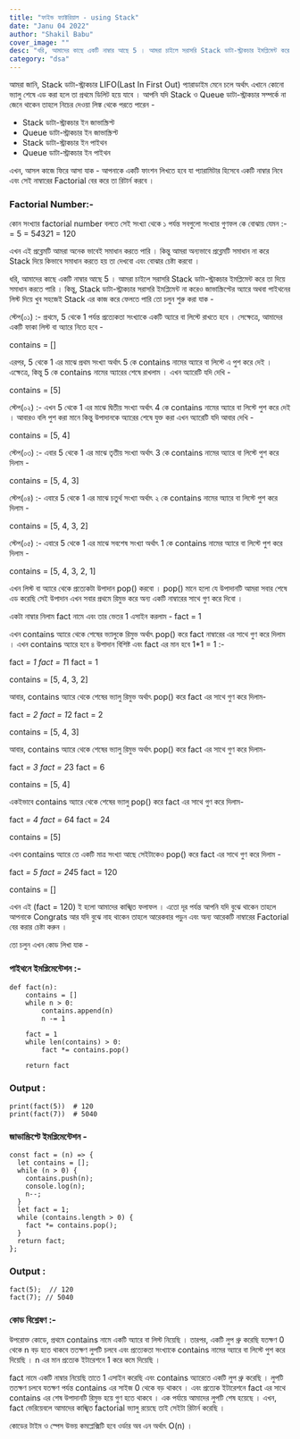 ```yaml
---
title: "ফাইন্ড ফ্যাক্টরিয়াল - using Stack"
date: "Janu 04 2022"
author: "Shakil Babu"
cover_image: ""
desc: "ধরি, আমাদের কাছে একটি নাম্বার আছে 5 । আমরা চাইলে সরাসরি Stack ডাটা-স্ট্রাকচার ইমপ্লিমেন্ট করে তা দিয়ে সমাধান করতে পারি । কিন্তু, Stack ডাটা-স্ট্রাকচার সরাসরি ইমপ্লিমেন্ট না করেও জাভাস্ক্রিপ্টের অ্যারে অথবা পাইথনের লিস্ট দিয়ে খুব সহজেই Stack এর কাজ করে ফেলতে পারি তো চলুন শুরু করা যাক -"
category: "dsa"
---
```


আমরা জানি, Stack ডাটা-স্ট্রাকচার LIFO(Last In First Out) প্যারাডাইম মেনে চলে অর্থাৎ এখানে কোনো ভ্যালু শেষে এড করা হলে তা প্রথমে ডিলিট হয়ে যাবে । আপনি যদি Stack ও Queue ডাটা-স্ট্রাকচার সম্পর্কে না জেনে থাকেন তাহলে নিচের দেওয়া লিঙ্ক থেকে পরতে পারেন -

- Stack ডাটা-স্ট্রাকচার ইন জাভাস্ক্রিপ্ট
- Queue ডাটা-স্ট্রাকচার ইন জাভাস্ক্রিপ্ট
- Stack ডাটা-স্ট্রাকচার ইন পাইথন
- Queue ডাটা-স্ট্রাকচার ইন পাইথন

এখন, আসল কাজে ফিরে আসা যাক - আপনাকে একটি ফাংশন লিখতে হবে যা প্যারামিটার হিসেবে একটি নাম্বার নিবে এবং সেই নাম্বারের Factorial বের করে তা রিটার্ন করবে ।

### Factorial Number:-

কোন সংখ্যার factorial number বলতে সেই সংখ্যা থেকে ১ পর্যন্ত সবগুলো সংখ্যার গুণফল কে বোঝায় যেমন :-
= 5
= 5*4*3*2*1
= 120

এখন এই প্রব্লেমটি আমরা অনেক ভাবেই সমাধান করতে পারি । কিন্তু আমরা অন্যভাবে প্রব্লেমটি সমাধান না করে Stack দিয়ে কিভাবে সমাধান করতে হয় তা দেখবো এবং বোঝার চেষ্টা করবো ।

ধরি, আমাদের কাছে একটি নাম্বার আছে 5 । আমরা চাইলে সরাসরি Stack ডাটা-স্ট্রাকচার ইমপ্লিমেন্ট করে তা দিয়ে সমাধান করতে পারি । কিন্তু, Stack ডাটা-স্ট্রাকচার সরাসরি ইমপ্লিমেন্ট না করেও জাভাস্ক্রিপ্টের অ্যারে অথবা পাইথনের লিস্ট দিয়ে খুব সহজেই Stack এর কাজ করে ফেলতে পারি তো চলুন শুরু করা যাক -

স্টেপ(০১) :- প্রথমে, 5 থেকে 1 পর্যন্ত প্রত্যেকতা সংখ্যাকে একটি অ্যারে বা লিস্টে রাখতে হবে । সেক্ষেত্রে, আমাদের একটি ফাকা লিস্ট বা অ্যারে নিতে হবে -

contains = []

এরপর, 5 থেকে 1 এর মাঝে প্রথম সংখ্যা অর্থাৎ 5 কে contains নামের অ্যারে বা লিস্টে এ পুশ করে দেই । এক্ষেত্রে, কিন্তু 5 কে contains নামের অ্যারের শেষে রাখলাম । এখন অ্যারেটি যদি দেখি -

contains = [5]

স্টেপ(০২) :- এখন 5 থেকে 1 এর মাঝে দ্বিতীয় সংখ্যা অর্থাৎ 4 কে contains নামের অ্যারে বা লিস্টে পুশ করে দেই । আবারও বলি পুশ করা মানে কিন্তু উপাদানকে অ্যারের শেষে যুক্ত করা এখন অ্যারেটি যদি আবার দেখি -

contains = [5, 4]

স্টেপ(০৩) :- এবার 5 থেকে 1 এর মাঝে তৃতীয় সংখ্যা অর্থাৎ 3 কে contains নামের অ্যারে বা লিস্টে পুশ করে দিলাম -

contains = [5, 4, 3]

স্টেপ(০৪) :- এবারে 5 থেকে 1 এর মাঝে চতুর্থ সংখ্যা অর্থাৎ ২ কে contains নামের অ্যারে বা লিস্টে পুশ করে দিলাম -

contains = [5, 4, 3, 2]

স্টেপ(০৫) :- এবারে 5 থেকে 1 এর মাঝে সবশেষ সংখ্যা অর্থাৎ 1 কে contains নামের অ্যারে বা লিস্টে পুশ করে দিলাম -

contains = [5, 4, 3, 2, 1]

এখন লিস্ট বা অ্যারে থেকে প্রত্যেকটা উপাদান pop() করবো । pop() মানে হলো যে উপাদানটি আমরা সবার শেষে এড করেছি সেই উপাদান এখন সবার প্রথমে রিমুভ করে অন্য একটি নাম্বারের সাথে গুণ করে দিবো ।

একটা নাম্বার নিলাম fact নামে এবং তার ভেতর 1 এসাইন করলাম -
fact = 1

এখন contains অ্যারে থেকে শেষের ভ্যালুকে রিমুভ অর্থাৎ pop() করে fact নাম্বারের এর সাথে গুণ করে দিলাম । এখন contains অ্যারে হবে ৪ উপাদান বিশিষ্ট এবং fact এর মান হবে 1\*1 = 1 :-

fact *= 1
fact = 1*1
fact = 1

contains = [5, 4, 3, 2]

আবার, contains অ্যারে থেকে শেষের ভ্যালু রিমুভ অর্থাৎ pop() করে fact এর সাথে গুণ করে দিলাম-

fact *= 2
fact = 1*2
fact = 2

contains = [5, 4, 3]

আবার, contains অ্যারে থেকে শেষের ভ্যালু রিমুভ অর্থাৎ pop() করে fact এর সাথে গুণ করে দিলাম-

fact *= 3
fact = 2*3
fact = 6

contains = [5, 4]

একইভাবে contains অ্যারে থেকে শেষের ভ্যালু pop() করে fact এর সাথে গুণ করে দিলাম-

fact *= 4
fact = 6*4
fact = 24

contains = [5]

এখন contains অ্যারে তে একটি মাত্র সংখ্যা আছে সেইটাকেও pop() করে fact এর সাথে গুণ করে দিলাম -

fact *= 5
fact = 24*5
fact = 120

contains = []

এখন এই (fact = 120) ই হলো আমাদের কাঙ্খিত ফলাফল । এতো দূর পর্যন্ত আপনি যদি বুঝে থাকেন তাহলে আপনাকে Congrats আর যদি বুঝে নাহ থাকেন তাহলে আরেকবার পড়ুন এবং অন্য আরেকটি নাম্বারের Factorial বের করার চেষ্টা করুন ।

তো চলুন এখন কোড লিখা যাক -

### পাইথনে ইমপ্লিমেন্টেশন :-

```
def fact(n):
    contains = []
    while n > 0:
        contains.append(n)
        n -= 1

    fact = 1
    while len(contains) > 0:
        fact *= contains.pop()

    return fact
```

### Output :

```
print(fact(5))  # 120
print(fact(7))  # 5040
```

### জাভাস্ক্রিপ্টে ইমপ্লিমেন্টেশন -

```
const fact = (n) => {
  let contains = [];
  while (n > 0) {
    contains.push(n);
    console.log(n);
    n--;
  }
  let fact = 1;
  while (contains.length > 0) {
    fact *= contains.pop();
  }
  return fact;
};
```

### Output :

```
fact(5);  // 120
fact(7); // 5040
```

### কোড বিশ্লেষণ :-

উপরোক্ত কোডে, প্রথমে contains নামে একটি অ্যারে বা লিস্ট নিয়েছি । তারপর, একটি লুপ থ্রু করেছি যতক্ষণ 0 থেকে n বড় হতে থাকবে ততক্ষণ লুপটি চলবে এবং প্রত্যেকতা সংখ্যাকে contains নামের অ্যারে বা লিস্টে পুশ করে দিয়েছি । n এর মান প্রত্যেক ইটারেশনে 1 করে কমে দিয়েছি ।

fact নামে একটি নাম্বার নিয়েছি তাতে 1 এসাইন করেছি এবং contains অ্যারেতে একটি লুপ থ্রু করেছি । লুপটি ততক্ষণ চলবে যতক্ষণ পর্যন্ত contains এর সাইজ 0 থেকে বড় থাকবে ।
এবং প্রত্যেক ইটারেশনে fact এর সাথে contains এর শেষ উপাদানটি রিমুভ হয়ে গুণ হতে থাকবে । এক পর্যায়ে আমাদের লুপটি শেষ হয়েছে । এখন, fact ভেরিয়েবলে আমাদের কাঙ্খিত factorial ভ্যালু রয়েছে তাই সেইটা রিটার্ন করেছি ।

কোডের টাইম ও স্পেস উভয় কমপ্লেক্সিটি হবে ওর্ডার অব এন অর্থাৎ O(n) ।
